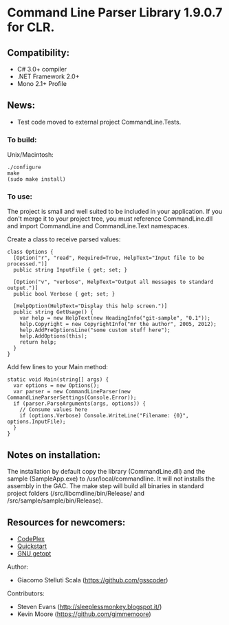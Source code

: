 Command Line Parser Library 1.9.0.7 for CLR.
===

Compatibility:
---
  - C# 3.0+ compiler
  - .NET Framework 2.0+
  - Mono 2.1+ Profile

News:
---
  - Test code moved to external project CommandLine.Tests.

### To build:

Unix/Macintosh:

    ./configure
    make
    (sudo make install)

### To use:

The project is small and well suited to be included in your application. If you don't merge it to your project tree, you must reference CommandLine.dll and import CommandLine and CommandLine.Text namespaces.

Create a class to receive parsed values:

    class Options {
      [Option("r", "read", Required=True, HelpText="Input file to be processed.")]
      public string InputFile { get; set; }
    
      [Option("v", "verbose", HelpText="Output all messages to standard output.")]
      public bool Verbose { get; set; }

      [HelpOption(HelpText="Display this help screen.")]
      public string GetUsage() {
        var help = new HelpText(new HeadingInfo("git-sample", "0.1"));
        help.Copyright = new CopyrightInfo("mr the author", 2005, 2012);
        help.AddPreOptionsLine("some custom stuff here");
        help.AddOptions(this);
        return help;
      }
    }

Add few lines to your Main method:

    static void Main(string[] args) {
      var options = new Options();
      var parser = new CommandLineParser(new CommandLineParserSettings(Console.Error));
      if (parser.ParseArguments(args, options)) {
        // Consume values here
        if (options.Verbose) Console.WriteLine("Filename: {0}", options.InputFile);
      }
    }

Notes on installation:
---
The installation by default copy the library (CommandLine.dll) and the sample (SampleApp.exe) to /usr/local/commandline. It will not installs the assembly in the GAC. The make step will build all binaries in standard project folders (/src/libcmdline/bin/Release/ and /src/sample/sample/bin/Release).

Resources for newcomers:
---
  - [CodePlex](http://commandline.codeplex.com)
  - [Quickstart](http://commandline.codeplex.com/wikipage?title=Quickstart&referringTitle=Documentation)
  - [GNU getopt](http://www.gnu.org/software/libc/manual/html_node/Getopt.html)

Author:
  - Giacomo Stelluti Scala (https://github.com/gsscoder)

Contributors:
  - Steven Evans (http://sleeplessmonkey.blogspot.it/)
  - Kevin Moore (https://github.com/gimmemoore)
